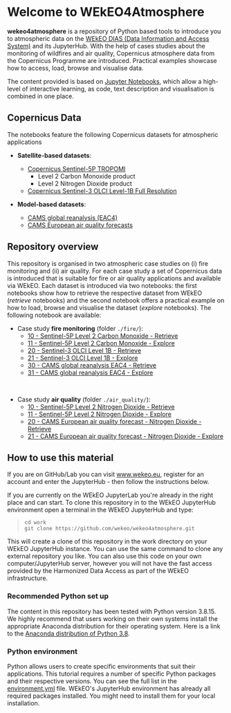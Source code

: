 # Welcome to WEkEO4Atmosphere

**wekeo4atmosphere** is a repository of Python based tools to introduce you to atmospheric data on the [WEkEO DIAS (Data Information
and Access System)](https://wekeo.eu/) and its JupyterHub. With the help of cases studies about the monitoring of wildfires and air quality, Copernicus atmosphere data from the Copernicus Programme are introduced. Practical examples showcase how to access, load, browse and visualise data.

The content provided is based on [Jupyter Notebooks](https://jupyter.org/), which allow a high-level of interactive learning, as code, text description and visualisation 
is combined in one place.

## Copernicus Data
The notebooks feature the following Copernicus datasets for atmospheric applications

* **Satellite-based datasets**:
  * [Copernicus Sentinel-5P TROPOMI](https://www.wekeo.eu/data?view=dataset&dataset=EO%3AESA%3ADAT%3ASENTINEL-5P%3ATROPOMI)
    * Level 2 Carbon Monoxide product
    * Level 2 Nitrogen Dioxide product
  * [Copernicus Sentinel-3 OLCI Level-1B Full Resolution](https://www.wekeo.eu/data?view=dataset&dataset=EO%3AEUM%3ADAT%3ASENTINEL-3%3AOL_1_EFR___)


* **Model-based datasets**:
  * [CAMS global reanalysis (EAC4)](https://www.wekeo.eu/data?view=dataset&dataset=EO%3AECMWF%3ADAT%3ACAMS_GLOBAL_REANALYSIS_EAC4)
  * [CAMS European air quality forecasts](https://www.wekeo.eu/data?view=dataset&dataset=EO%3AECMWF%3ADAT%3ACAMS_EUROPE_AIR_QUALITY_FORECASTS)


## Repository overview
This repository is organised in two atmospheric case studies on (i) fire monitoring and (ii) air quality. For each case study a set of Copernicus data is introduced that is suitable for fire or air quality applications and available via WEkEO. Each dataset is introduced via two notebooks: the first notebooks show how to retrieve the respective dataset from WEkEO (*retrieve* notebooks) and the second notebook offers a practical example on how to load, browse and visualise the dataset (*explore* notebooks).
The following notebook are available:
* Case study **fire monitoring** (folder `./fire/`):
  * [10 - Sentinel-5P Level 2 Carbon Monoxide - Retrieve](./fire/10_Sentinel5P_L2_CO_retrieve.ipynb)
  * [11 - Sentinel-5P Level 2 Carbon Monoxide - Explore](./fire/11_Sentinel5P_L2_CO_explore.ipynb)
  * [20 - Sentinel-3 OLCI Level 1B - Retrieve](./fire/20_Sentinel3_OLCI_L1_retrieve.ipynb)
  * [21 - Sentinel-3 OLCI Level 1B - Explore](./fire/21_Sentinel3_OLCI_L1_explore.ipynb)
  * [30 - CAMS global reanalysis EAC4 - Retrieve](./fire/30_CAMS_EAC4_retrieve.ipynb)
  * [31 - CAMS global reanalysis EAC4 - Explore](./fire/31_CAMS_EAC4_explore.ipynb)

<br>

* Case study **air quality** (folder `./air_quality/`):
  * [10 - Sentinel-5P Level 2 Nitrogen Dioxide - Retrieve](./air_quality/10_Sentinel5P_L2_NO2_retrieve.ipynb)
  * [11 - Sentinel-5P Level 2 Nitrogen Dioxide - Explore](./air_quality/11_Sentinel5P_L2_NO2_explore.ipynb)
  * [20 - CAMS European air quality forecast - Nitrogen Dioxide - Retrieve](./air_quality/20_CAMS_European_air_quality_forecast_NO2_retrieve.ipynb)
  * [21 - CAMS European air quality forecast - Nitrogen Dioxide - Explore](./air_quality/21_CAMS_European_air_quality_forecast_NO2_explore.ipynb)

## How to use this material

If you are on GitHub/Lab you can visit www.wekeo.eu, register for an account and enter the JupyterHub - then follow the instructions below. 

If you are currently on the WEkEO JupyterLab you're already in the right place and can start. To clone this repository in to the WEkEO JupyterHub environment open a terminal in the WEkEO JupyterHub and type:
  > `cd work`<br>
  > `git clone https://github.com/wekeo/wekeo4atmosphere.git`<br> 
 
This will create a clone of this repository in the work directory on your WEkEO JupyterHub instance. You can use the same command to clone any external repository you like.
You can also use this code on your own computer/JupyterHub server, however you will not have the fast access provided by the Harmonized Data Access as part of the WEkEO infrastructure.


### Recommended Python set up

The content in this repository has been tested with Python version 3.8.15. We highly recommend that users working on their own systems install the appropriate Anaconda distribution for their operating system. Here is a link to the [Anaconda distribution of Python 3.8](https://www.anaconda.com/products/individual).

### Python environment

Python allows users to create specific environments that suit their applications. This tutorial requires a number of specific Python packages and their respective versions. You can see the full list in the [environment.yml](./environment.yml) file. WEkEO's JupyterHub environment has already all required packages installed. You might need to install them for your local installation.

